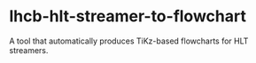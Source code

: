 lhcb-hlt-streamer-to-flowchart
==============================

A tool that automatically produces TiKz-based flowcharts for HLT streamers.
